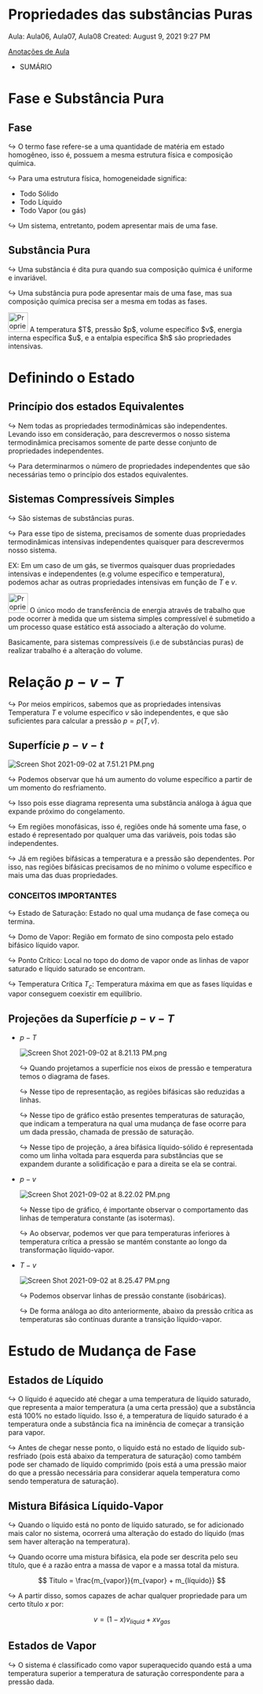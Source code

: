 # Propriedades das substâncias Puras

Aula: Aula06, Aula07, Aula08
Created: August 9, 2021 9:27 PM

[Anotações de Aula](Propriedades%20das%20substa%CC%82ncias%20Puras%20e790f526bb19497a9cc933e16f091113/Anotac%CC%A7o%CC%83es%20de%20Aula%20711a5627449d4892a836687478de7109.md)

- SUMÁRIO
    
    

# Fase e Substância Pura

## Fase

$\hookrightarrow$ O termo fase refere-se a uma quantidade de matéria em estado homogêneo, isso é, possuem a mesma estrutura física e composição química.

$\hookrightarrow$ Para uma estrutura física, homogeneidade significa: 

- Todo Sólido
- Todo Líquido
- Todo Vapor (ou gás)

$\hookrightarrow$ Um sistema, entretanto, podem apresentar mais de uma fase.

## Substância Pura

$\hookrightarrow$ Uma substância é dita pura quando sua composição química é uniforme e invariável.

$\hookrightarrow$ Uma substância pura pode apresentar mais de uma fase, mas sua composição química precisa ser a mesma em todas as fases.

<aside>
<img src="Propriedades%20das%20substa%CC%82ncias%20Puras%20e790f526bb19497a9cc933e16f091113/mugi.gif" alt="Propriedades%20das%20substa%CC%82ncias%20Puras%20e790f526bb19497a9cc933e16f091113/mugi.gif" width="40px" /> A temperatura $T$, pressão $p$, volume específico $v$, energia interna específica $u$, e a entalpia específica $h$ são propriedades intensivas.

</aside>

# Definindo o Estado

## Princípio dos estados Equivalentes

$\hookrightarrow$ Nem todas as propriedades termodinâmicas são independentes. Levando isso em consideração, para descrevermos o nosso sistema termodinâmica precisamos somente de parte desse conjunto de propriedades independentes. 

$\hookrightarrow$ Para determinarmos o número de propriedades independentes que são necessárias temo o princípio dos estados equivalentes.

## **Sistemas Compressíveis Simples**

$\hookrightarrow$ São sistemas de substâncias puras.

$\hookrightarrow$ Para esse tipo de sistema, precisamos de somente duas propriedades termodinâmicas intensivas independentes quaisquer para descrevermos nosso sistema.

EX: Em um caso de um gás, se tivermos quaisquer duas propriedades intensivas e independentes (e.g volume específico e temperatura), podemos achar as outras propriedades intensivas em função de $T$ e $v$.

<aside>
<img src="Propriedades%20das%20substa%CC%82ncias%20Puras%20e790f526bb19497a9cc933e16f091113/mugi%201.gif" alt="Propriedades%20das%20substa%CC%82ncias%20Puras%20e790f526bb19497a9cc933e16f091113/mugi%201.gif" width="40px" /> O único modo de transferência de energia através de trabalho que pode ocorrer à medida que um sistema simples compressível é submetido a um processo quase estático está associado a alteração do volume.

</aside>

Basicamente, para sistemas compressíveis (i.e de substâncias puras) de realizar trabalho é a alteração do volume.

# Relação $p-v-T$

$\hookrightarrow$ Por meios empíricos, sabemos que as propriedades intensivas Temperatura $T$ e  volume específico $v$ são independentes, e que são suficientes para calcular a pressão $p = p(T,v)$.

## Superfície $p-v-t$

![Screen Shot 2021-09-02 at 7.51.21 PM.png](Propriedades%20das%20substa%CC%82ncias%20Puras%20e790f526bb19497a9cc933e16f091113/Screen_Shot_2021-09-02_at_7.51.21_PM.png)

$\hookrightarrow$ Podemos observar que há um aumento do volume específico a partir de um momento do resfriamento.

$\hookrightarrow$ Isso pois esse diagrama representa uma substância análoga à água que expande próximo do congelamento.

$\hookrightarrow$ Em regiões monofásicas, isso é, regiões onde há somente uma fase, o estado é representado por qualquer uma das variáveis, pois todas são independentes. 

$\hookrightarrow$ Já em regiões bifásicas a temperatura e a pressão são dependentes. Por isso, nas regiões bifásicas precisamos de no mínimo o volume específico e mais uma das duas propriedades.

### CONCEITOS IMPORTANTES

$\hookrightarrow$ Estado de Saturação: Estado no qual uma mudança de fase começa ou termina.

$\hookrightarrow$ Domo de Vapor: Região em formato de sino composta pelo estado bifásico líquido vapor.

$\hookrightarrow$ Ponto Crítico: Local no topo do domo de vapor onde as linhas de vapor saturado e líquido saturado se encontram.

$\hookrightarrow$ Temperatura Crítica $T_c$: Temperatura máxima em que as fases líquidas e vapor conseguem coexistir em equilíbrio.

## Projeções da Superfície $p-v-T$

- $p-T$
    
    ![Screen Shot 2021-09-02 at 8.21.13 PM.png](Propriedades%20das%20substa%CC%82ncias%20Puras%20e790f526bb19497a9cc933e16f091113/Screen_Shot_2021-09-02_at_8.21.13_PM.png)
    
    $\hookrightarrow$ Quando projetamos a superfície nos eixos de pressão e temperatura temos o diagrama de fases.
    
    $\hookrightarrow$ Nesse tipo de representação, as regiões bifásicas são reduzidas a linhas.
    
    $\hookrightarrow$ Nesse tipo de gráfico estão presentes temperaturas de saturação, que indicam a temperatura na qual uma mudança de fase ocorre para um dada pressão, chamada de pressão de saturação.
    
    $\hookrightarrow$ Nesse tipo de projeção, a área bifásica líquido-sólido é representada como um linha voltada para esquerda para substâncias que se expandem durante a solidificação e para a direita se ela se contrai.
    
- $p-v$
    
    ![Screen Shot 2021-09-02 at 8.22.02 PM.png](Propriedades%20das%20substa%CC%82ncias%20Puras%20e790f526bb19497a9cc933e16f091113/Screen_Shot_2021-09-02_at_8.22.02_PM.png)
    
    $\hookrightarrow$ Nesse tipo de gráfico, é importante observar o comportamento das linhas de temperatura constante (as isotermas).
    
    $\hookrightarrow$ Ao observar, podemos ver que para temperaturas inferiores à temperatura crítica a pressão se mantém constante ao longo da transformação líquido-vapor.
    
- $T-v$
    
    ![Screen Shot 2021-09-02 at 8.25.47 PM.png](Propriedades%20das%20substa%CC%82ncias%20Puras%20e790f526bb19497a9cc933e16f091113/Screen_Shot_2021-09-02_at_8.25.47_PM.png)
    
    $\hookrightarrow$ Podemos observar linhas de pressão constante (isobáricas).
    
    $\hookrightarrow$ De forma análoga ao dito anteriormente, abaixo da pressão crítica as temperaturas são contínuas durante a transição líquido-vapor.
    

# Estudo de Mudança de Fase

## Estados de Líquido

$\hookrightarrow$ O líquido é aquecido até chegar a uma temperatura de líquido saturado, que representa a maior temperatura (a uma certa pressão) que a substância está $100\%$ no estado líquido. Isso é, a temperatura de líquido saturado é a temperatura onde a substância fica na iminência de começar a transição para vapor.

$\hookrightarrow$ Antes de chegar nesse ponto, o liquido está no estado de líquido sub-resfriado (pois está abaixo da temperatura de saturação) como também pode ser chamado de líquido comprimido (pois está a uma pressão maior do que a pressão necessária para considerar aquela temperatura como sendo temperatura de saturação).

## Mistura Bifásica Líquido-Vapor

$\hookrightarrow$ Quando o líquido está no ponto de líquido saturado, se for adicionado mais calor no sistema, ocorrerá uma alteração do estado do líquido (mas sem haver alteração na temperatura).

$\hookrightarrow$ Quando ocorre uma mistura bifásica, ela pode ser descrita pelo seu título, que é a razão entra a massa de vapor e a massa total da mistura.

$$
Titulo = \frac{m_{vapor}}{m_{vapor} + m_{líquido}}
$$

$\hookrightarrow$ A partir disso, somos capazes de achar qualquer propriedade para um certo título $x$ por:

$$
v = (1-x)v_{liquid} + xv_{gas}
$$

## Estados de Vapor

$\hookrightarrow$ O sistema é classificado como vapor superaquecido quando está a uma temperatura superior a temperatura de saturação correspondente para a pressão dada.